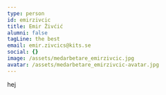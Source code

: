 ```yaml
---
type: person
id: emirzivcic
title: Emir Živćić
alumni: false
tagLine: the best
email: emir.zivcics@kits.se
social: {}
image: /assets/medarbetare_emirzivcic.jpg
avatar: /assets/medarbetare_emirzivcic-avatar.jpg
---
```


hej
